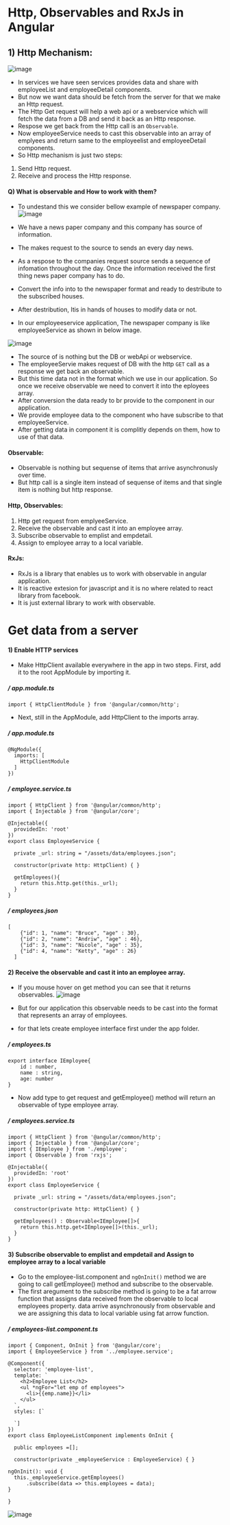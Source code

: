 # Http, Observables and RxJs in Angular

## 1) Http Mechanism:

![image](https://user-images.githubusercontent.com/35020560/93670311-2af75480-fab8-11ea-9e12-e573c1c541cf.png)

- In services we have seen services provides data and share with employeeList and employeeDetail components.
- But now we want data should be fetch from the server for that we make an Http request.
- The Http Get request will help a web api or a webservice which will fetch the data from a DB and send it back as an Http response.
- Respose we get back from the Http call is an `Observable`.
- Now employeeService needs to cast this observable into an array of emplyees and return same to the employeelist and employeeDetail components.
- So Http mechanism is just two steps:
1) Send Http request.
2) Receive and process the Http response.

#### Q) What is observable and How to work with them?

- To undestand this we consider bellow example of newspaper company.
![image](https://user-images.githubusercontent.com/35020560/93669983-4a40b280-fab5-11ea-85df-38acb8b9c36b.png)

- We have a news paper company and this company has source of information.
- The makes request to the source to sends an every day news.
- As a respose to the companies request source sends a sequence of infomation throughout the day. Once the information received the first thing news paper company has to do.
- Convert the info into to the newspaper format and ready to destribute to the subscribed houses.
- After destribution, Itis in hands of houses to modify data or not.

- In our employeeservice application, The newspaper company is like employeeService as shown in below image.

![image](https://user-images.githubusercontent.com/35020560/93670185-08b10700-fab7-11ea-9ddd-39dc10f9984f.png)

- The source of is nothing but the DB or webApi or webservice.
- The employeeServie makes request of DB with the http `GET` call as a response we get back an observable.
- But this time data not in the format which we use in our application. So once we receive observable we need to convert it into the eployees array.
- After conversion the data ready to br provide to the component in our application.
- We provide employee data to the component who have subscribe to that employeeService.
- After getting data in component it is complitly depends on them, how to use of that data.

#### Observable:
- Observable is nothing but sequense of items that arrive asynchronusly over time.
- But http call is a single item instead of sequense of items and that single item is nothing but http response.

#### Http, Observables:
1) Http get request from emplyeeService.
2) Receive the observable and cast it into an employee array.
3) Subscribe observable to emplist and empdetail.
4) Assign to employee array to a local variable.

#### RxJs:
- RxJs is a library that enables us to work with observable in angular application.
- It is reactive extesion for javascript and it is no where related to react library from facebook.
- It is just external library to work with observable.

# Get data from a server

#### 1) Enable HTTP services
- Make HttpClient available everywhere in the app in two steps. First, add it to the root AppModule by importing it.

##### / app.module.ts
```
import { HttpClientModule } from '@angular/common/http';

```
- Next, still in the AppModule, add HttpClient to the imports array.

##### / app.module.ts
```
@NgModule({
  imports: [
    HttpClientModule
  ]
})

```

##### / employee.service.ts
```
import { HttpClient } from '@angular/common/http';
import { Injectable } from '@angular/core';

@Injectable({
  providedIn: 'root'
})
export class EmployeeService {

  private _url: string = "/assets/data/employees.json";
  
  constructor(private http: HttpClient) { }

  getEmployees(){
    return this.http.get(this._url);
  }
}

```
##### / employees.json
```
[
    {"id": 1, "name": "Bruce", "age" : 30},
    {"id": 2, "name": "Andriw", "age" : 46},
    {"id": 3, "name": "Nicole", "age" : 35},
    {"id": 4, "name": "Ketty", "age" : 26}
  ]
```

#### 2) Receive the observable and cast it into an employee array.

- If you mouse hover on get method you can see that it returns observables.
![image](https://user-images.githubusercontent.com/35020560/93709718-2ab19480-fb5e-11ea-8515-99b07abc01a6.png)

- But for our application this observable needs to be cast into the format that represents an array of employees.
- for that lets create employee interface first under the app folder.

##### / employees.ts
```
export interface IEmployee{
    id : number,
    name : string,
    age: number
}
```
- Now add type to get request and getEmployee() method will return an observable of type employee array.
##### / employees.service.ts
```
import { HttpClient } from '@angular/common/http';
import { Injectable } from '@angular/core';
import { IEmployee } from './employee';
import { Observable } from 'rxjs';

@Injectable({
  providedIn: 'root'
})
export class EmployeeService {

  private _url: string = "/assets/data/employees.json";
  
  constructor(private http: HttpClient) { }

  getEmployees() : Observable<IEmployee[]>{
    return this.http.get<IEmployee[]>(this._url);
  }
}

```

#### 3) Subscribe observable to emplist and empdetail and Assign to employee array to a local variable

- Go to the employee-list.component and `ngOnInit()` method we are going to call getEmployee() method and subscribe to the observable.
- The first aregument to the subscribe method is going to be a fat arrow function that assigns data received from the observable to local employees property. data arrive asynchronously from observable and we are assigning this data to local variable using fat arrow function.

##### / employees-list.component.ts
```
import { Component, OnInit } from '@angular/core';
import { EmployeeService } from '../employee.service';

@Component({
  selector: 'employee-list',
  template: `
    <h2>Employee List</h2>
    <ul *ngFor="let emp of employees">
      <li>{{emp.name}}</li>
    </ul>
  `,
  styles: [`
  
  `]
})
export class EmployeeListComponent implements OnInit {

  public employees =[];

  constructor(private _employeeService : EmployeeService) { }
 
ngOnInit(): void {
  this._employeeService.getEmployees()
      .subscribe(data => this.employees = data);
}

}

```

![image](https://user-images.githubusercontent.com/35020560/93710096-96e1c780-fb61-11ea-8460-fb69c5be89ad.png)



